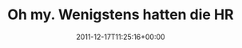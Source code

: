 ---
retweeted: false
source: <a href="http://itunes.apple.com/us/app/twitter/id409789998?mt=12" rel="nofollow">Twitter
  for Mac</a>
entities:
  hashtags: []
  symbols: []
  user_mentions: []
  urls:
  - url: http://t.co/zogASjej
    expanded_url: http://twitpic.com/7uftm0
    display_url: twitpic.com/7uftm0
    indices:
    - '54'
    - '74'
display_text_range:
- '0'
- '74'
favorite_count: '0'
id_str: '148000806103298048'
truncated: false
retweet_count: '0'
id: '148000806103298048'
possibly_sensitive: false
created_at: Sat Dec 17 11:25:16 +0000 2011
favorited: false
full_text: Oh my. Wenigstens hatten die HR XML Entwickler Humor.
lang: de
quote_url: http://twitpic.com/7uftm0
tags:
- pesos:twitter
date: '2011-12-17T11:25:16+00:00'
src: https://twitter.com/bascht/status/148000806103298048
original_url: https://twitter.com/bascht/status/148000806103298048
type: twitter_tweet
text: Oh my. Wenigstens hatten die HR XML Entwickler Humor.
title: Oh my. Wenigstens hatten die HR

---